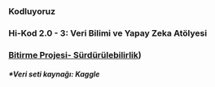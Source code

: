 ### Kodluyoruz
### Hi-Kod 2.0 - 3: Veri Bilimi ve Yapay Zeka Atölyesi
### [Bitirme Projesi- Sürdürülebilirlik](https://github.com/seymagkts/HiKod203/tree/main/BITIRME_PROJESI))
##### *Veri seti kaynağı: Kaggle
